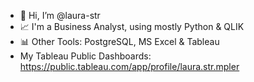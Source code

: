 - 👋 Hi, I’m @laura-str
- 📈 I'm a Business Analyst, using mostly Python & QLIK
- 📊 Other Tools: PostgreSQL, MS Excel & Tableau
- My Tableau Public Dashboards: https://public.tableau.com/app/profile/laura.str.mpler

